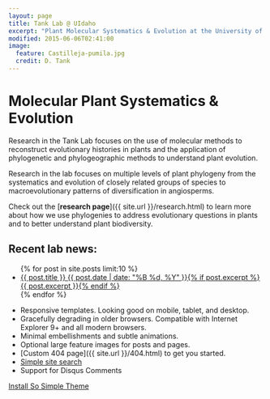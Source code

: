 ```yaml
---
layout: page
title: Tank Lab @ UIdaho
excerpt: "Plant Molecular Systematics & Evolution at the University of Idaho"
modified: 2015-06-06T02:41:00
image:
  feature: Castilleja-pumila.jpg
  credit: D. Tank
---
```

# Molecular Plant Systematics & Evolution

Research in the Tank Lab focuses on the use of molecular methods to reconstruct evolutionary  histories in plants and the application of phylogenetic and phylogeographic methods to understand plant evolution. 

Research in the lab focuses on multiple levels of plant phylogeny from the systematics and evolution of closely related groups of species to macroevolutionary patterns of diversification in angiosperms.   

Check out the [**research page**]({{ site.url }}/research.html) to learn more about how we use phylogenies to address evolutionary questions in plants and to better understand plant biodiversity.

## Recent lab news:

<ul class="post-list">
{% for post in site.posts limit:10 %} 
  <li><article><a href="{{ site.url }}{{ post.url }}">{{ post.title }} <span class="entry-date"><time datetime="{{ post.date | date_to_xmlschema }}">{{ post.date | date: "%B %d, %Y" }}</time></span>{% if post.excerpt %} <span class="excerpt">{{ post.excerpt }}</span>{% endif %}</a></article></li>
{% endfor %}
</ul>

* Responsive templates. Looking good on mobile, tablet, and desktop.
* Gracefully degrading in older browsers. Compatible with Internet Explorer 9+ and all modern browsers.
* Minimal embellishments and subtle animations.
* Optional large feature images for posts and pages.
* [Custom 404 page]({{ site.url }}/404.html) to get you started.
* [Simple site search](https://github.com/christian-fei/Simple-Jekyll-Search)
* Support for Disqus Comments

<a markdown="0" href="{{ site.url }}/theme-setup" class="btn">Install So Simple Theme</a>

[^1]: Example: *domain.com/category-name/post-title*